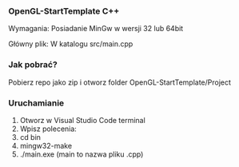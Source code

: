 ### OpenGL-StartTemplate C++

Wymagania: Posiadanie MinGw w wersji 32 lub 64bit

Główny plik: W katalogu src/main.cpp

### Jak pobrać?

Pobierz repo jako zip i otworz folder OpenGL-StartTemplate/Project

### Uruchamianie

1. Otworz w Visual Studio Code terminal
2. Wpisz polecenia:
3. cd bin
4. mingw32-make
5. ./main.exe (main to nazwa pliku .cpp)
